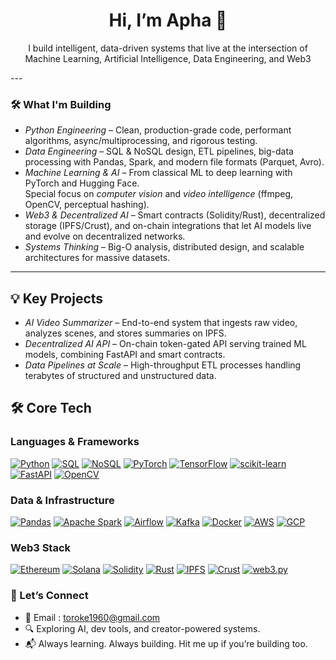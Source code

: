 <h1 align="center">Hi, I’m Apha 👋</h1>

<p align="center">
  I build intelligent, data-driven systems that live at the intersection of Machine Learning, Artificial Intelligence, Data Engineering, and Web3
</p>
---

### 🛠️ What I'm Building

- *Python Engineering* – Clean, production-grade code, performant algorithms, async/multiprocessing, and rigorous testing.
- *Data Engineering* – SQL & NoSQL design, ETL pipelines, big-data processing with Pandas, Spark, and modern file formats (Parquet, Avro).
- *Machine Learning & AI* – From classical ML to deep learning with PyTorch and Hugging Face.  
  Special focus on *computer vision* and *video intelligence* (ffmpeg, OpenCV, perceptual hashing).
- *Web3 & Decentralized AI* – Smart contracts (Solidity/Rust), decentralized storage (IPFS/Crust), and on-chain integrations that let AI models live and evolve on decentralized networks.
- *Systems Thinking* – Big-O analysis, distributed design, and scalable architectures for massive datasets.
---

## 💡 Key Projects
- *AI Video Summarizer* – End-to-end system that ingests raw video, analyzes scenes, and stores summaries on IPFS.
- *Decentralized AI API* – On-chain token-gated API serving trained ML models, combining FastAPI and smart contracts.
- *Data Pipelines at Scale* – High-throughput ETL processes handling terabytes of structured and unstructured data.


## 🛠️ Core Tech

### Languages & Frameworks  
[![Python](https://img.shields.io/badge/Python-3776AB?logo=python&logoColor=white)](https://www.python.org/)
[![SQL](https://img.shields.io/badge/SQL-4479A1?logo=postgresql&logoColor=white)](https://www.postgresql.org/)
[![NoSQL](https://img.shields.io/badge/NoSQL-4EA94B?logo=mongodb&logoColor=white)](https://www.mongodb.com/)
[![PyTorch](https://img.shields.io/badge/PyTorch-EE4C2C?logo=pytorch&logoColor=white)](https://pytorch.org/)
[![TensorFlow](https://img.shields.io/badge/TensorFlow-FF6F00?logo=tensorflow&logoColor=white)](https://www.tensorflow.org/)
[![scikit-learn](https://img.shields.io/badge/scikit--learn-F7931E?logo=scikitlearn&logoColor=white)](https://scikit-learn.org/)
[![FastAPI](https://img.shields.io/badge/FastAPI-009688?logo=fastapi&logoColor=white)](https://fastapi.tiangolo.com/)
[![OpenCV](https://img.shields.io/badge/OpenCV-5C3EE8?logo=opencv&logoColor=white)](https://opencv.org/)

### Data & Infrastructure  
[![Pandas](https://img.shields.io/badge/Pandas-150458?logo=pandas&logoColor=white)](https://pandas.pydata.org/)
[![Apache Spark](https://img.shields.io/badge/Apache%20Spark-E25A1C?logo=apachespark&logoColor=white)](https://spark.apache.org/)
[![Airflow](https://img.shields.io/badge/Apache%20Airflow-017CEE?logo=apacheairflow&logoColor=white)](https://airflow.apache.org/)
[![Kafka](https://img.shields.io/badge/Apache%20Kafka-231F20?logo=apachekafka&logoColor=white)](https://kafka.apache.org/)
[![Docker](https://img.shields.io/badge/Docker-2496ED?logo=docker&logoColor=white)](https://www.docker.com/)
[![AWS](https://img.shields.io/badge/AWS-FF9900?logo=amazonaws&logoColor=white)](https://aws.amazon.com/)
[![GCP](https://img.shields.io/badge/GCP-4285F4?logo=googlecloud&logoColor=white)](https://cloud.google.com/)

### Web3 Stack  
[![Ethereum](https://img.shields.io/badge/Ethereum-3C3C3D?logo=ethereum&logoColor=white)](https://ethereum.org/)
[![Solana](https://img.shields.io/badge/Solana-9945FF?logo=solana&logoColor=white)](https://solana.com/)
[![Solidity](https://img.shields.io/badge/Solidity-363636?logo=solidity&logoColor=white)](https://soliditylang.org/)
[![Rust](https://img.shields.io/badge/Rust-000000?logo=rust&logoColor=white)](https://www.rust-lang.org/)
[![IPFS](https://img.shields.io/badge/IPFS-65C2CB?logo=ipfs&logoColor=white)](https://ipfs.tech/)
[![Crust](https://img.shields.io/badge/Crust%20Network-F46D01?logo=ipfs&logoColor=white)](https://crust.network/)
[![web3.py](https://img.shields.io/badge/web3.py-4E44CE?logo=python&logoColor=white)](https://web3py.readthedocs.io/)

### 🔗 Let’s Connect

- 🧵 Email : toroke1960@gmail.com
- 🔍 Exploring AI, dev tools, and creator-powered systems.
- 📬 Always learning. Always building. Hit me up if you’re building too.

<!---
Apha205/Apha205 is a ✨ special ✨ repository because its `README.md` (this file) appears on your GitHub profile.
You can click the Preview link to take a look at your changes.
--->
